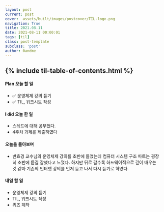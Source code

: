 ```yaml
---
layout: post
current: post
cover:  assets/built/images/postcover/TIL-logo.png
navigation: True
title: 2021.08.11
date: 2021-08-11 00:00:01
tags: [til]
class: post-template
subclass: 'post'
author: 0andme
---
```

{% include til-table-of-contents.html %}
---

<!-- excerpt-start -->

#### Plan 오늘 할 일
+ ✅ 운영체제 강의 듣기
+ ✅ TIL, 워크시트 작성

#### I did 오늘 한 일
+ 스레드에 대해 공부했다.
+ 4주차 과제를 제출하였다

#### 오늘을 돌아보며
+ 반효경 교수님의 운영체제 강의를 초반에 들었는데 컴퓨터 시스템 구조 파트는 굉장히 초반에 듣길 잘했다고 느꼈다. 하지만 뒤로 갈수록 하드웨어적으로 깊이 배우는 것 같아 기존의 인터넷 강의를 먼저 듣고 나서 다시 듣기로 하였다.

#### 내일 할 일
+ 운영체제 강의 듣기
+ TIL, 워크시트 작성
+ 퀴즈 제작
